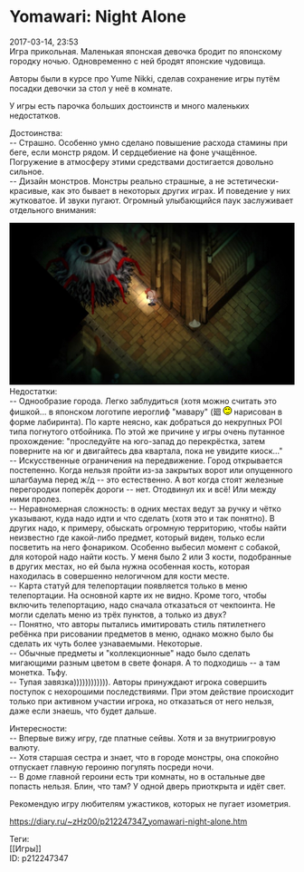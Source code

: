 Yomawari: Night Alone
======================

   
 2017-03-14, 23:53   
  Игра прикольная. Маленькая японская девочка бродит по японскому городку ночью. Одновременно с ней бродят японские чудовища.   
   
 Авторы были в курсе про Yume Nikki, сделав сохранение игры путём посадки девочки за стол у неё в комнате.   
   
 У игры есть парочка больших достоинств и много маленьких недостатков.   
   
 Достоинства:   
 -- Страшно. Особенно умно сделано повышение расхода стамины при беге, если монстр рядом. И сердцебиение на фоне учащённое. Погружение в атмосферу этими средствами достигается довольно сильное.   
 -- Дизайн монстров. Монстры реально страшные, а не эстетически-красивые, как это бывает в некоторых других играх. И поведение у них жутковатое. И звуки пугают. Огромный улыбающийся паук заслуживает отдельного внимания:   
   
  ![](pics/zGIDUTK.jpg)    
 Недостатки:   
 -- Однообразие города. Легко заблудиться (хотя можно считать это фишкой... в японском логотипе иероглиф "мавару" (廻 ![;)](pics/1136.gif) нарисован в форме лабиринта). По карте неясно, как добраться до некрупных POI типа погнутого отбойника. По этой же причине у игры очень путанное прохождение: "проследуйте на юго-запад до перекрёстка, затем поверните на юг и двигайтесь два квартала, пока не увидите киоск..."   
 -- Искусственные ограничения на передвижение. Город открывается постепенно. Когда нельзя пройти из-за закрытых ворот или опущенного шлагбаума перед ж/д -- это естественно. А вот когда стоят железные перегородки поперёк дороги -- нет. Отодвинул их и всё! Или между ними пролез.   
 -- Неравномерная сложность: в одних местах ведут за ручку и чётко указывают, куда надо идти и что сделать (хотя это и так понятно). В других надо, к примеру, обыскать огромную территорию, чтобы найти неизвестно где какой-либо предмет, который виден, только если посветить на него фонариком. Особенно выбесил момент с собакой, для которой надо найти кость. У меня было 2 или 3 кости, подобранные в других местах, но ей была нужна особенная кость, которая находилась в совершенно нелогичном для кости месте.   
 -- Карта статуй для телепортации появляется только в меню телепортации. На основной карте их не видно. Кроме того, чтобы включить телепортацию, надо сначала отказаться от чекпоинта. Не могли сделать меню из трёх пунктов, а только из двух?   
 -- Понятно, что авторы пытались имитировать стиль пятилетнего ребёнка при рисовании предметов в меню, однако можно было бы сделать их чуть более узнаваемыми. Некоторые.   
 -- Обычные предметы и "коллекционные" надо было сделать мигающими разным цветом в свете фонаря. А то подходишь -- а там монетка. Тьфу.   
 -- Тупая завязка)))))))))))). Авторы принуждают игрока совершить поступок с нехорошими последствиями. При этом действие происходит только при активном участии игрока, но отказаться от него нельзя, даже если знаешь, что будет дальше.   
   
 Интересности:   
 -- Впервые вижу игру, где платные сейвы. Хотя и за внутриигровую валюту.   
 -- Хотя старшая сестра и знает, что в городе монстры, она спокойно отпускает главную героиню погулять посреди ночи.   
 -- В доме главной героини есть три комнаты, но в остальные две попасть нельзя. Блин, что там? У одной дверь приоткрыта и идёт свет.   
   
 Рекомендую игру любителям ужастиков, которых не пугает изометрия.   
    
 <https://diary.ru/~zHz00/p212247347_yomawari-night-alone.htm>   
   
 Теги:   
 [[Игры]]   
 ID: p212247347